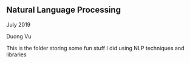 ## Natural Language Processing
July 2019

Duong Vu

This is the folder storing some fun stuff I did using NLP techniques and libraries